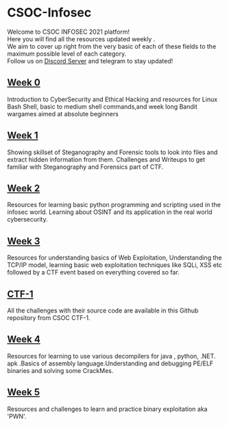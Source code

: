 # CSOC-Infosec
Welcome to CSOC INFOSEC 2021 platform!\
Here you will find all the resources updated weekly .\
We aim to cover up right from the very basic of each of these fields to the maximum possible level of each category.\
Follow us on [Discord Server](https://discord.gg/Gr9hfVB3G5) and telegram to stay updated!
## [Week 0](Week-0.md)
Introduction to CyberSecurity and Ethical Hacking and resources for Linux Bash Shell, basic to medium shell commands,and week long Bandit wargames aimed at absolute beginners

## [Week 1](Week-1.md)
Showing skillset of Steganography and Forensic tools to look into files and extract hidden information from them. Challenges and Writeups to get familiar with Steganography and Forensics part of CTF.
## [Week 2](Week-2.md)
Resources for learning basic python programming and scripting used in the infosec world. Learning about OSINT and its application in the real world cybersecurity.
## [Week 3](Week-3.md)
Resources for understanding basics of Web Exploitation, Understanding the TCP/IP model, learning basic web exploitation techniques like SQLi, XSS etc followed by a CTF event based on everything covered so far.
## [CTF-1](https://github.com/IIT-BHU-CyberSec/CSOC-CTF-1)
All the challenges with their source code are available in this Github repository from  CSOC CTF-1.
## [Week 4](Week-4.md)
Resources for learning to use various decompilers for java , python, .NET. apk .Basics of assembly language.Understanding and debugging PE/ELF binaries and solving some CrackMes.
## [Week 5](Week-5.md)
Resources and challenges to learn and practice binary exploitation aka 'PWN'. 
